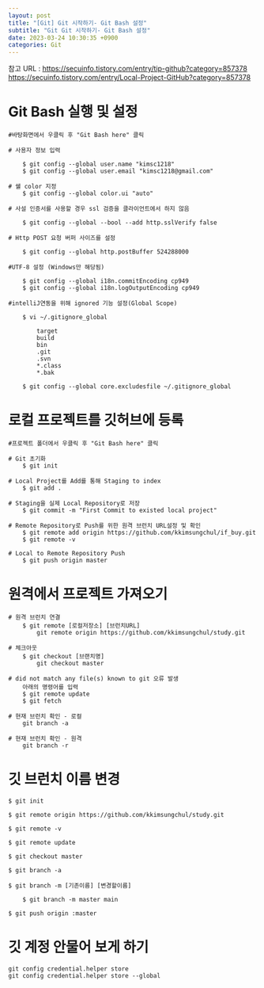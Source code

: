 ```yaml
---
layout: post
title: "[Git] Git 시작하기- Git Bash 설정"
subtitle: "Git Git 시작하기- Git Bash 설정"
date: 2023-03-24 10:30:35 +0900
categories: Git
---
```

참고 URL :
	https://secuinfo.tistory.com/entry/tip-github?category=857378
	https://secuinfo.tistory.com/entry/Local-Project-GitHub?category=857378


# Git Bash 실행 및 설정

	#바탕화면에서 우클릭 후 "Git Bash here" 클릭

	# 사용자 정보 입력 

		$ git config --global user.name "kimsc1218" 
		$ git config --global user.email "kimsc1218@gmail.com" 

	# 쉘 color 지정 
		$ git config --global color.ui "auto" 

	# 사설 인증서를 사용할 경우 ssl 검증을 클라이언트에서 하지 않음 

		$ git config --global --bool --add http.sslVerify false 

	# Http POST 요청 버퍼 사이즈를 설정 

		$ git config --global http.postBuffer 524288000 

	#UTF-8 설정 (Windows만 해당됨) 

		$ git config --global i18n.commitEncoding cp949 
		$ git config --global i18n.logOutputEncoding cp949 

	#intelliJ연동을 위해 ignored 기능 설정(Global Scope) 

		$ vi ~/.gitignore_global 

			target 
			build 
			bin 
			.git 
			.svn 
			*.class 
			*.bak 

		$ git config --global core.excludesfile ~/.gitignore_global




# 로컬 프로젝트를 깃허브에 등록

	#프로젝트 폴더에서 우클릭 후 "Git Bash here" 클릭

	# Git 초기화 
		$ git init 

	# Local Project를 Add를 통해 Staging to index 
		$ git add . 

	# Staging을 실제 Local Repository로 저장 
		$ git commit -m "First Commit to existed local project" 

	# Remote Repository로 Push를 위한 원격 브런치 URL설정 및 확인 
		$ git remote add origin https://github.com/kkimsungchul/if_buy.git
		$ git remote -v 

	# Local to Remote Repository Push 
		$ git push origin master





# 원격에서 프로젝트 가져오기

	# 원격 브런치 연결
		$ git remote [로컬저장소] [브런치URL]
			git remote origin https://github.com/kkimsungchul/study.git
		
	# 체크아웃 
		$ git checkout [브랜치명]
			git checkout master
		
	# did not match any file(s) known to git 오류 발생
		아래의 명령어를 입력
		$ git remote update
		$ git fetch 
	
	# 현재 브런치 확인 - 로컬
		git branch -a
	
	# 현재 브런치 확인 - 원격
		git branch -r


# 깃 브런치 이름 변경
	$ git init

	$ git remote origin https://github.com/kkimsungchul/study.git
	
	$ git remote -v

	$ git remote update

	$ git checkout master

	$ git branch -a

	$ git branch -m [기존이름] [변경할이름]

		$ git branch -m	master main
	
	$ git push origin :master


# 깃 계정 안물어 보게 하기

	git config credential.helper store
	git config credential.helper store --global
